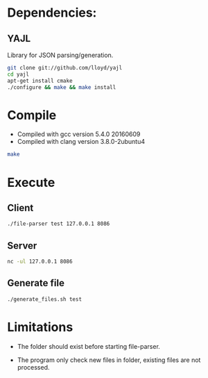 # Dependencies:

## YAJL

Library for JSON parsing/generation.

```bash
git clone git://github.com/lloyd/yajl
cd yajl
apt-get install cmake
./configure && make && make install
```

# Compile

* Compiled with gcc version 5.4.0 20160609
* Compiled with clang version 3.8.0-2ubuntu4

```bash
make
```

# Execute

## Client

```bash
./file-parser test 127.0.0.1 8086
```

## Server

```bash
nc -ul 127.0.0.1 8086
```

## Generate file

```bash
./generate_files.sh test
```

# Limitations

*  The folder should exist before starting file-parser.

*  The program only check new files in folder, existing files are not processed.
